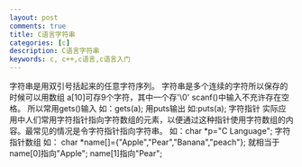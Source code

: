 ```yaml
---
layout: post
comments: true
title: C语言字符串
categories: [c]
description: C语言字符串
keywords: c, c++,c语言,c语言入门
---
```


字符串是用双引号括起来的任意字符序列。
字符串是多个连续的字符所以保存的时候可以用数组
a[10]可存9个字符，其中一个存'\0'
scanf()中输入不充许存在空格。
所以常用gets()输入
如：gets(a);
用puts输出
如:puts(a);
字符指针
实际应用中人们常用字符指针指向字符数组的元素，以便通过这种指针使用字符数组的内容。最常见的情况是令字符指针指向字符串。
如：char *p="C Language";
字符指针数组
如：
char *name[]={"Apple","Pear","Banana","peach"};
就相当于
name[0]指向"Apple";
name[1]指向"Pear";
